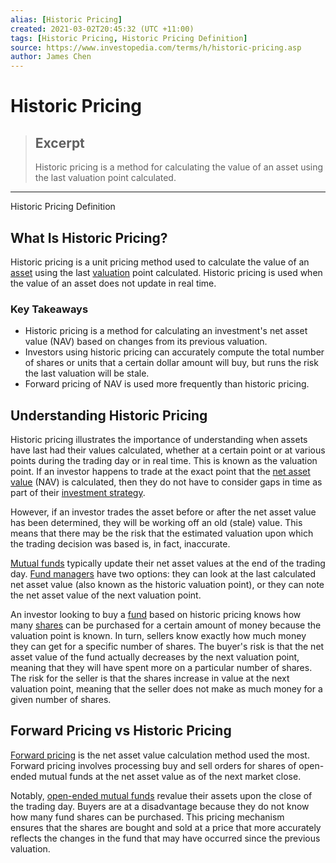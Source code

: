 ```yaml
---
alias: [Historic Pricing]
created: 2021-03-02T20:45:32 (UTC +11:00)
tags: [Historic Pricing, Historic Pricing Definition]
source: https://www.investopedia.com/terms/h/historic-pricing.asp
author: James Chen
---
```


# Historic Pricing

> ## Excerpt
> Historic pricing is a method for calculating the value of an asset using the last valuation point calculated.

---

Historic Pricing Definition
## What Is Historic Pricing?

Historic pricing is a unit pricing method used to calculate the value of an [asset](https://www.investopedia.com/terms/a/asset.asp) using the last [valuation](https://www.investopedia.com/terms/v/valuation.asp) point calculated. Historic pricing is used when the value of an asset does not update in real time.

### Key Takeaways

-   Historic pricing is a method for calculating an investment's net asset value (NAV) based on changes from its previous valuation.
-   Investors using historic pricing can accurately compute the total number of shares or units that a certain dollar amount will buy, but runs the risk the last valuation will be stale.
-   Forward pricing of NAV is used more frequently than historic pricing.

## Understanding Historic Pricing

Historic pricing illustrates the importance of understanding when assets have last had their values calculated, whether at a certain point or at various points during the trading day or in real time. This is known as the valuation point. If an investor happens to trade at the exact point that the [net asset value](https://www.investopedia.com/terms/n/nav.asp) (NAV) is calculated, then they do not have to consider gaps in time as part of their [investment strategy](https://www.investopedia.com/terms/i/investmentstrategy.asp).

However, if an investor trades the asset before or after the net asset value has been determined, they will be working off an old (stale) value. This means that there may be the risk that the estimated valuation upon which the trading decision was based is, in fact, inaccurate.

[Mutual funds](https://www.investopedia.com/terms/m/mutualfund.asp) typically update their net asset values at the end of the trading day. [Fund managers](https://www.investopedia.com/terms/f/fundmanager.asp) have two options: they can look at the last calculated net asset value (also known as the historic valuation point), or they can note the net asset value of the next valuation point.

An investor looking to buy a [fund](https://www.investopedia.com/terms/f/fund.asp) based on historic pricing knows how many [shares](https://www.investopedia.com/terms/s/shares.asp) can be purchased for a certain amount of money because the valuation point is known. In turn, sellers know exactly how much money they can get for a specific number of shares. The buyer's risk is that the net asset value of the fund actually decreases by the next valuation point, meaning that they will have spent more on a particular number of shares. The risk for the seller is that the shares increase in value at the next valuation point, meaning that the seller does not make as much money for a given number of shares.

## Forward Pricing vs Historic Pricing

[Forward pricing](https://www.investopedia.com/terms/f/fowardpricing.asp) is the net asset value calculation method used the most. Forward pricing involves processing buy and sell orders for shares of open-ended mutual funds at the net asset value as of the next market close.

Notably, [open-ended mutual funds](https://www.investopedia.com/terms/o/open-endfund.asp) revalue their assets upon the close of the trading day. Buyers are at a disadvantage because they do not know how many fund shares can be purchased. This pricing mechanism ensures that the shares are bought and sold at a price that more accurately reflects the changes in the fund that may have occurred since the previous valuation.
